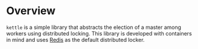 # Overview
`kettle` is a simple library that abstracts the election of a master among workers using distributed locking. This library is developed with containers in mind and uses [Redis](https://redis.io/) as the default distributed locker.

